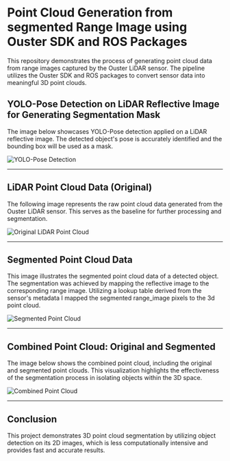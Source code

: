 # Point Cloud Generation from segmented Range Image using Ouster SDK and ROS Packages
This repository demonstrates the process of generating point cloud data from range images captured by the Ouster LiDAR sensor. The pipeline utilizes the Ouster SDK and ROS packages to convert sensor data into meaningful 3D point clouds.

## YOLO-Pose Detection on LiDAR Reflective Image for Generating Segmentation Mask
The image below showcases YOLO-Pose detection applied on a LiDAR reflective image. The detected object's pose is accurately identified and the bounding box will be used as a mask.

![YOLO-Pose Detection](https://github.com/user-attachments/assets/d7fe6e54-3cfe-499e-a499-9b0540914fe8)

---

## LiDAR Point Cloud Data (Original)
The following image represents the raw point cloud data generated from the Ouster LiDAR sensor. This serves as the baseline for further processing and segmentation.

![Original LiDAR Point Cloud](https://github.com/user-attachments/assets/39cdf8b6-e985-4fb5-a80f-c662503ad038)

---

## Segmented Point Cloud Data
This image illustrates the segmented point cloud data of a detected object. The segmentation was achieved by mapping the reflective image to the corresponding range image. Utilizing a lookup table derived from the sensor's metadata I mapped the segmented range_image pixels to the 3d point cloud.

![Segmented Point Cloud](https://github.com/user-attachments/assets/515ec1ce-eb13-4dc8-964a-0b841f8a140f)

---

## Combined Point Cloud: Original and Segmented
The image below shows the combined point cloud, including the original and segmented point clouds. This visualization highlights the effectiveness of the segmentation process in isolating objects within the 3D space.

![Combined Point Cloud](https://github.com/user-attachments/assets/ce05d154-5739-4307-840c-b5f0f46f9f2a)

---
## Conclusion
This project demonstrates 3D point cloud segmentation by utilizing object detection on its 2D images, which is less computationally intensive and provides fast and accurate results.
